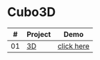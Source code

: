 # Cubo3D

<table>
<thead>
<tr>
<th align="center">#</th>
<th>Project</th>
<th> Demo</th>
</tr>
</thead>
<tbody>
<tr>
<td align="center">01</td>
<td><a href="https://github.com/JoaoVitorFernandesFirmino/Cubo3D">3D</a></td>
<td><a href="https://joaovitorfernandesfirmino.github.io/Cubo3D/" rel="nofollow">click here</a></td>
</tr>


